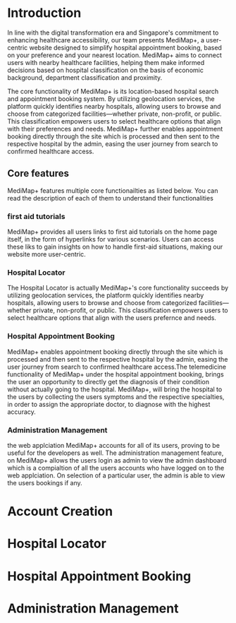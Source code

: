 # Introduction 
In line with the digital transformation era and Singapore's commitment to enhancing healthcare accessibility, our team presents MediMap+, a user-centric website designed to simplify hospital appointment booking, based on your preference and your nearest location. MediMap+ aims to connect users with nearby healthcare facilities, helping them make informed decisions based on hospital classification on the basis of economic background, department classification and proximity.

The core functionality of MediMap+ is its location-based hospital search and appointment booking system. By utilizing geolocation services, the platform quickly identifies nearby hospitals, allowing users to browse and choose from categorized facilities—whether private, non-profit, or public. This classification empowers users to select healthcare options that align with their preferences and needs. MediMap+ further enables appointment booking directly through the site which is processed and then sent to the respective hospital by the admin, easing the user journey from search to confirmed healthcare access.

## Core features 
MediMap+ features multiple core functionailties as listed below. You can read the description of each of them to understand their functionalities 

### first aid tutorials 
MediMap+ provides all users links to first aid tutorials on the home page itself, in the form of hyperlinks for various scenarios. Users can access these liks to gain insights on how to handle first-aid situations, making our website more user-centric.

### Hospital Locator 
The Hospital Locator is actually MediMap+'s core functionality succeeds by utilizing geolocation services, the platform quickly identifies nearby hospitals, allowing users to browse and choose from categorized facilities—whether private, non-profit, or public. This classification empowers users to select healthcare options that align with the users prefernce and needs.

### Hospital Appointment Booking 
MediMap+ enables appointment booking directly through the site which is processed and then sent to the respective hospital by the admin, easing the user journey from search to confirmed healthcare access.The telemedicine functionality of MediMap+ under the hospital appointment booking, brings the user an opportunity to directly get the diagnosis of their condition without actually going to the hospital. MediMap+, will bring the hospital to the users by collecting the users symptoms and the respective specialties, in order to assign the appropriate doctor, to diagnose with the highest accuracy.

### Administration Management 
the web applciation MediMap+ accounts for all of its users, proving to be useful for the developers as well. The administration management feature, on MediMap+ allows the users login as admin to view the admin dashboard which is a compialtion of all the users accounts who have logged on to the web applciation. On selection of a particular user, the admin is able to view the users bookings if any.

# Account Creation 

# Hospital Locator 

# Hospital Appointment Booking 

# Administration Management 

